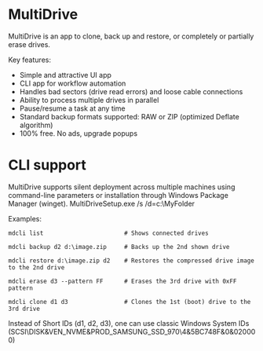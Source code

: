 # MultiDrive
MultiDrive is an app to clone, back up and restore, or completely or partially erase drives.

Key features:
- Simple and attractive UI app
- CLI app for workflow automation
- Handles bad sectors (drive read errors) and loose cable connections
- Ability to process multiple drives in parallel
- Pause/resume a task at any time
- Standard backup formats supported: RAW or ZIP (optimized Deflate algorithm)
- 100% free. No ads, upgrade popups

# CLI support

MultiDrive supports silent deployment across multiple machines using command-line parameters or installation through Windows Package Manager (winget).
MultiDriveSetup.exe /s /d=c:\MyFolder

Examples:
```
mdcli list                       # Shows connected drives

mdcli backup d2 d:\image.zip     # Backs up the 2nd shown drive

mdcli restore d:\image.zip d2    # Restores the compressed drive image to the 2nd drive

mdcli erase d3 --pattern FF      # Erases the 3rd drive with 0xFF pattern

mdcli clone d1 d3                # Clones the 1st (boot) drive to the 3rd drive
```
Instead of Short IDs (d1, d2, d3),  one can use classic Windows System IDs (SCSI\DISK&VEN_NVME&PROD_SAMSUNG_SSD_970\4&5BC748F&0&020000)
